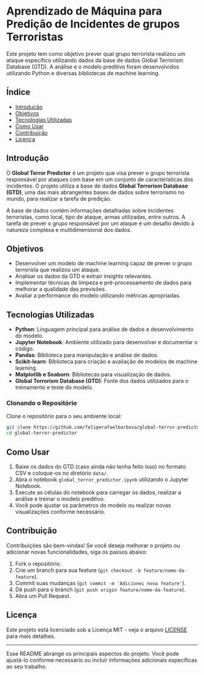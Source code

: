 # Aprendizado de Máquina para Predição de Incidentes de grupos Terroristas

Este projeto tem como objetivo prever qual grupo terrorista realizou um ataque específico utilizando dados da base de dados Global Terrorism Database (GTD). A análise e o modelo preditivo foram desenvolvidos utilizando Python e diversas bibliotecas de machine learning.

## Índice

- [Introdução](#introdução)
- [Objetivos](#objetivos)
- [Tecnologias Utilizadas](#tecnologias-utilizadas)
- [Como Usar](#como-usar)
- [Contribuição](#contribuição)
- [Licença](#licença)

## Introdução

O **Global Terror Predictor** é um projeto que visa prever o grupo terrorista responsável por ataques com base em um conjunto de características dos incidentes. O projeto utiliza a base de dados **Global Terrorism Database (GTD)**, uma das mais abrangentes bases de dados sobre terrorismo no mundo, para realizar a tarefa de predição.

A base de dados contém informações detalhadas sobre incidentes terroristas, como local, tipo de ataque, armas utilizadas, entre outros. A tarefa de prever o grupo responsável por um ataque é um desafio devido à natureza complexa e multidimensional dos dados.

## Objetivos

- Desenvolver um modelo de machine learning capaz de prever o grupo terrorista que realizou um ataque.
- Analisar os dados da GTD e extrair insights relevantes.
- Implementar técnicas de limpeza e pré-processamento de dados para melhorar a qualidade das previsões.
- Avaliar a performance do modelo utilizando métricas apropriadas.

## Tecnologias Utilizadas

- **Python**: Linguagem principal para análise de dados e desenvolvimento do modelo.
- **Jupyter Notebook**: Ambiente utilizado para desenvolver e documentar o código.
- **Pandas**: Biblioteca para manipulação e análise de dados.
- **Scikit-learn**: Biblioteca para criação e avaliação de modelos de machine learning.
- **Matplotlib e Seaborn**: Bibliotecas para visualização de dados.
- **Global Terrorism Database (GTD)**: Fonte dos dados utilizados para o treinamento e teste do modelo.

### Clonando o Repositório

Clone o repositório para o seu ambiente local:

```bash
git clone https://github.com/feliperafaelbarbosa/global-terror-predictor.git
cd global-terror-predictor
```

## Como Usar

1. Baixe os dados do GTD (caso ainda não tenha feito isso) no formato CSV e coloque-os no diretório `data/`.
2. Abra o notebook `global_terror_predictor.ipynb` utilizando o Jupyter Notebook.
3. Execute as células do notebook para carregar os dados, realizar a análise e treinar o modelo preditivo.
4. Você pode ajustar os parâmetros do modelo ou realizar novas visualizações conforme necessário.

## Contribuição

Contribuições são bem-vindas! Se você deseja melhorar o projeto ou adicionar novas funcionalidades, siga os passos abaixo:

1. Fork o repositório.
2. Crie um branch para sua feature (`git checkout -b feature/nome-da-feature`).
3. Commit suas mudanças (`git commit -m 'Adicionei nova feature'`).
4. Dê push para o branch (`git push origin feature/nome-da-feature`).
5. Abra um Pull Request.

## Licença

Este projeto está licenciado sob a Licença MIT - veja o arquivo [LICENSE](LICENSE) para mais detalhes.

---

Esse README abrange os principais aspectos do projeto. Você pode ajustá-lo conforme necessário ou incluir informações adicionais específicas ao seu trabalho.
